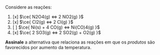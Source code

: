 Considere as reações:

1. [x] $\ce{ N2O4(g) <=> 2 NO2(g) }$
2. [x] $\ce{ Cl2(g) <=> 2 Cl(g) }$
3. [ ] $\ce{ Ni(s) + 4 CO(g) <=> Ni(CO)4(g) }$
4. [x] $\ce{ 2 SO3(g) <=> 2 SO2(g) + O2(g) }$

**Assinale** a alternativa que relaciona as reações em que os *produtos* são favorecidos por aumento da temperatura.
